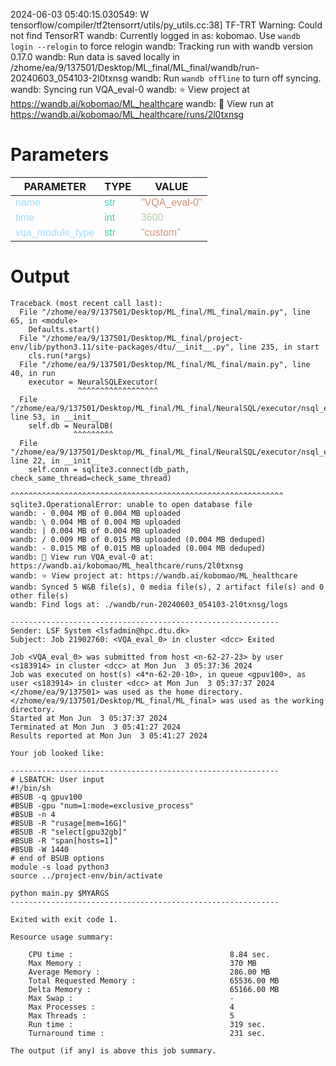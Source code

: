 2024-06-03 05:40:15.030549: W tensorflow/compiler/tf2tensorrt/utils/py_utils.cc:38] TF-TRT Warning: Could not find TensorRT
wandb: Currently logged in as: kobomao. Use `wandb login --relogin` to force relogin
wandb: Tracking run with wandb version 0.17.0
wandb: Run data is saved locally in /zhome/ea/9/137501/Desktop/ML_final/ML_final/wandb/run-20240603_054103-2l0txnsg
wandb: Run `wandb offline` to turn off syncing.
wandb: Syncing run VQA_eval-0
wandb: ⭐️ View project at https://wandb.ai/kobomao/ML_healthcare
wandb: 🚀 View run at https://wandb.ai/kobomao/ML_healthcare/runs/2l0txnsg

<style>
c { color: #9cdcfe; font-family: 'Verdana', sans-serif;} /* VARIABLE */
d { color: #4EC9B0; font-family: 'Verdana', sans-serif;} /* CLASS */
e { color: #569cd6; font-family: 'Verdana', sans-serif;} /* BOOL */
f { color: #b5cea8; font-family: 'Verdana', sans-serif;} /* NUMBERS */
j { color: #ce9178; font-family: 'Verdana', sans-serif;} /* STRING */
k { font-family: 'Verdana', sans-serif;} /* SYMBOLS */
</style>

# Parameters

| PARAMETER         | TYPE              | VALUE             |
|-------------------|-------------------|-------------------|
| <c>name</c>       | <d>str</d>        | <j>"VQA_eval-0"</j> |
| <c>time</c>       | <d>int</d>        | <f>3600</f>       |
| <c>vqa_module_type</c>| <d>str</d>        | <j>"custom"</j>   |

# Output

```
Traceback (most recent call last):
  File "/zhome/ea/9/137501/Desktop/ML_final/ML_final/main.py", line 65, in <module>
    Defaults.start()
  File "/zhome/ea/9/137501/Desktop/ML_final/project-env/lib/python3.11/site-packages/dtu/__init__.py", line 235, in start
    cls.run(*args)
  File "/zhome/ea/9/137501/Desktop/ML_final/ML_final/main.py", line 40, in run
    executor = NeuralSQLExecutor(
               ^^^^^^^^^^^^^^^^^^
  File "/zhome/ea/9/137501/Desktop/ML_final/ML_final/NeuralSQL/executor/nsql_executor.py", line 53, in __init__
    self.db = NeuralDB(
              ^^^^^^^^^
  File "/zhome/ea/9/137501/Desktop/ML_final/ML_final/NeuralSQL/executor/nsql_executor.py", line 22, in __init__
    self.conn = sqlite3.connect(db_path, check_same_thread=check_same_thread)
                ^^^^^^^^^^^^^^^^^^^^^^^^^^^^^^^^^^^^^^^^^^^^^^^^^^^^^^^^^^^^^
sqlite3.OperationalError: unable to open database file
wandb: - 0.004 MB of 0.004 MB uploadedwandb: \ 0.004 MB of 0.004 MB uploadedwandb: | 0.004 MB of 0.004 MB uploadedwandb: / 0.009 MB of 0.015 MB uploaded (0.004 MB deduped)wandb: - 0.015 MB of 0.015 MB uploaded (0.004 MB deduped)wandb: 🚀 View run VQA_eval-0 at: https://wandb.ai/kobomao/ML_healthcare/runs/2l0txnsg
wandb: ⭐️ View project at: https://wandb.ai/kobomao/ML_healthcare
wandb: Synced 5 W&B file(s), 0 media file(s), 2 artifact file(s) and 0 other file(s)
wandb: Find logs at: ./wandb/run-20240603_054103-2l0txnsg/logs

------------------------------------------------------------
Sender: LSF System <lsfadmin@hpc.dtu.dk>
Subject: Job 21902760: <VQA_eval_0> in cluster <dcc> Exited

Job <VQA_eval_0> was submitted from host <n-62-27-23> by user <s183914> in cluster <dcc> at Mon Jun  3 05:37:36 2024
Job was executed on host(s) <4*n-62-20-10>, in queue <gpuv100>, as user <s183914> in cluster <dcc> at Mon Jun  3 05:37:37 2024
</zhome/ea/9/137501> was used as the home directory.
</zhome/ea/9/137501/Desktop/ML_final/ML_final> was used as the working directory.
Started at Mon Jun  3 05:37:37 2024
Terminated at Mon Jun  3 05:41:27 2024
Results reported at Mon Jun  3 05:41:27 2024

Your job looked like:

------------------------------------------------------------
# LSBATCH: User input
#!/bin/sh
#BSUB -q gpuv100
#BSUB -gpu "num=1:mode=exclusive_process"
#BSUB -n 4
#BSUB -R "rusage[mem=16G]"
#BSUB -R "select[gpu32gb]"
#BSUB -R "span[hosts=1]"
#BSUB -W 1440
# end of BSUB options
module -s load python3
source ../project-env/bin/activate

python main.py $MYARGS
------------------------------------------------------------

Exited with exit code 1.

Resource usage summary:

    CPU time :                                   8.84 sec.
    Max Memory :                                 370 MB
    Average Memory :                             286.00 MB
    Total Requested Memory :                     65536.00 MB
    Delta Memory :                               65166.00 MB
    Max Swap :                                   -
    Max Processes :                              4
    Max Threads :                                5
    Run time :                                   319 sec.
    Turnaround time :                            231 sec.

The output (if any) is above this job summary.

